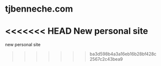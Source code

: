 # tjbenneche.com
<<<<<<< HEAD
New personal site
=======
new personal site
>>>>>>> ba3d598b4a3a16eb16b28bf428c2567c2c43bea9
